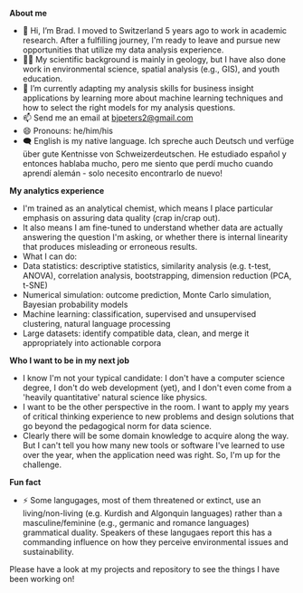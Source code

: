 **About me**
- 👋 Hi, I’m Brad. I moved to Switzerland 5 years ago to work in academic research. After a fulfilling journey, I'm ready to leave and pursue new opportunities that utilize my data analysis experience.
- 👨‍🔬 My scientific background is mainly in geology, but I have also done work in environmental science, spatial analysis (e.g., GIS), and youth education.  
- 🌱 I’m currently adapting my analysis skills for business insight applications by learning more about machine learning techniques and how to select the right models for my analysis questions.
- 📫 Send me an email at bjpeters2@gmail.com
- 😄 Pronouns: he/him/his
- 🗨️ English is my native language. Ich spreche auch Deutsch und verfüge über gute Kentnisse von Schweizerdeutschen. He estudiado español y entonces hablaba mucho, pero me siento que perdí mucho cuando aprendí alemán - solo necesito encontrarlo de nuevo!
  
**My analytics experience**
- I'm trained as an analytical chemist, which means I place particular emphasis on assuring data quality (crap in/crap out).
- It also means I am fine-tuned to understand whether data are actually answering the question I'm asking, or whether there is internal linearity that produces misleading or erroneous results.
- What I can do:
-   Data statistics: descriptive statistics, similarity analysis (e.g. t-test, ANOVA), correlation analysis, bootstrapping, dimension reduction (PCA, t-SNE)
-   Numerical simulation: outcome prediction, Monte Carlo simulation, Bayesian probability models
-   Machine learning: classification, supervised and unsupervised clustering, natural language processing
-   Large datasets: identify compatible data, clean, and merge it appropriately into actionable corpora

**Who I want to be in my next job**
- I know I'm not your typical candidate: I don't have a computer science degree, I don't do web development (yet), and I don't even come from a 'heavily quantitative' natural science like physics.
- I want to be the other perspective in the room. I want to apply my years of critical thinking experience to new problems and design solutions that go beyond the pedagogical norm for data science.
- Clearly there will be some domain knowledge to acquire along the way. But I can't tell you how many new tools or software I've learned to use over the year, when the application need was right. So, I'm up for the challenge.

**Fun fact**
- ⚡ Some langugages, most of them threatened or extinct, use an living/non-living (e.g. Kurdish and Algonquin languages) rather than a masculine/feminine (e.g., germanic and romance languages) grammatical duality. Speakers of these langugaes report this has a commanding influence on how they perceive environmental issues and sustainability.

Please have a look at my projects and repository to see the things I have been working on!

<!---
bjpeters2/bjpeters2 is a ✨ special ✨ repository because its `README.md` (this file) appears on your GitHub profile.
You can click the Preview link to take a look at your changes.
--->
